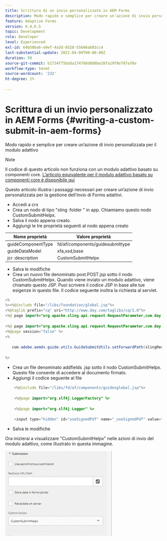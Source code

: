 ```yaml
---
title: Scrittura di un invio personalizzato in AEM Forms
description: Modo rapido e semplice per creare un’azione di invio personalizzata per il modulo adattivo
feature: Adaptive Forms
version: 6.4,6.5
topic: Development
role: Developer
level: Experienced
exl-id: 64b586a6-e9ef-4a3d-8528-55646ab03cc4
last-substantial-update: 2021-04-09T00:00:00Z
duration: 59
source-git-commit: b1734f75bdda174788d880be28fa19f8e787af0a
workflow-type: tm+mt
source-wordcount: '232'
ht-degree: 1%

---
```


# Scrittura di un invio personalizzato in AEM Forms {#writing-a-custom-submit-in-aem-forms}

Modo rapido e semplice per creare un’azione di invio personalizzata per il modulo adattivo

>[!NOTE]
>Il codice di questo articolo non funziona con un modulo adattivo basato su componenti core.
>[L’articolo equivalente per il modulo adattivo basato su componenti core è disponibile qui](https://experienceleague.adobe.com/docs/experience-manager-learn/cloud-service/forms/custom-submit-headless-forms/custom-submit-service.html?lang=en)


Questo articolo illustra i passaggi necessari per creare un’azione di invio personalizzata per la gestione dell’invio di Forms adattivi.

* Accedi a crx
* Crea un nodo di tipo &quot;sling :folder &quot; in app. Chiamiamo questo nodo CustomSubmitHelpx.
* Salva il nodo appena creato.
* Aggiungi le tre proprietà seguenti al nodo appena creato

| Nome proprietà | Valore proprietà |
|----------------    | ---------------------------------|
| guideComponentType | fd/af/components/guidesubmittype |
| guideDataModel | xfa,xsd,base |
| jcr :description | CustomSubmitHelpx |


* Salva le modifiche
* Crea un nuovo file denominato post.POST.jsp sotto il nodo CustomSubmitHelpx. Quando viene inviato un modulo adattivo, viene chiamato questo JSP. Puoi scrivere il codice JSP in base alle tue esigenze in questo file. Il codice seguente inoltra la richiesta al servlet.

```java
<%
%><%@include file="/libs/foundation/global.jsp"%>
<%@taglib prefix="cq" uri="http://www.day.com/taglibs/cq/1.0"%>
<%@ page import="org.apache.sling.api.request.RequestParameter,com.day.cq.wcm.api.WCMMode,com.adobe.forms.common.submitutils.CustomParameterRequest,com.adobe.aemds.guide.submitutils.*" %>

<%@ page import="org.apache.sling.api.request.RequestParameter,com.day.cq.wcm.api.WCMMode" %>
<%@page session="false" %>
<%

   com.adobe.aemds.guide.utils.GuideSubmitUtils.setForwardPath(slingRequest,"/bin/storeafsubmission",null,null);

%>
```

* Crea un file denominato addfields .jsp sotto il nodo CustomSubmitHelpx. Questo file consente di accedere al documento firmato.
* Aggiungi il codice seguente al file

```java
    <%@include file="/libs/fd/af/components/guidesglobal.jsp"%>

    <%@page import="org.slf4j.LoggerFactory" %>

    <%@page import="org.slf4j.Logger" %>

    <input type="hidden" id="useSignedPdf" name="_useSignedPdf" value=""/>;
```

* Salva le modifiche

Ora inizierai a visualizzare &quot;CustomSubmitHelpx&quot; nelle azioni di invio del modulo adattivo, come illustrato in questa immagine.

![Modulo adattivo con invio personalizzato](assets/capture-2.gif)
